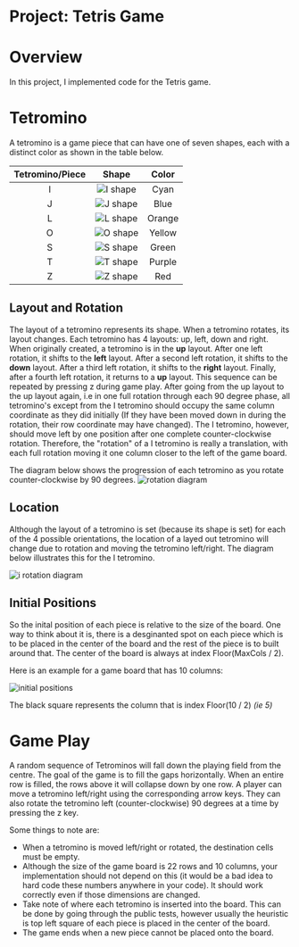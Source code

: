 # Project: Tetris Game

# Overview
In this project, I implemented code for the Tetris game. 

# Tetromino
A tetromino is a game piece that can have one of seven shapes, each with a distinct color as shown in the table below.

| Tetromino/Piece    | Shape  | Color |
|:------------------:|:------:|:-----:|
|I                   |![I shape](./images/i.png)|Cyan|
|J                   |![J shape](./images/j.png)|Blue|
|L                   |![L shape](./images/l.png)|Orange|
|O                   |![O shape](./images/o.png)|Yellow|
|S                   |![S shape](./images/s.png)|Green|
|T                   |![T shape](./images/t.png)|Purple|
|Z                   |![Z shape](./images/z.png)|Red|

## Layout and Rotation
The layout of a tetromino represents its shape. When a tetromino rotates, its layout changes. Each tetromino has 4 layouts: up, left, down and right. When originally created, a tetromino is in the **up** layout. After one left rotation, it shifts to the **left** layout. After a second left rotation, it shifts to the **down** layout. After a third left rotation, it shifts to the **right** layout. Finally, after a fourth left rotation, it returns to a **up** layout. This sequence can be repeated by pressing z during game play. After going from the up layout to the up layout again, i.e in one full rotation through each 90 degree phase, all tetromino's except from the I tetromino should occupy the same column coordinate as they did initially (If they have been moved down in during the rotation, their row coordinate may have changed). The I tetromino, however, should move left by one position after one complete counter-clockwise rotation. Therefore, the "rotation" of a I tetromino is really a translation, with each full rotation moving it one column closer to the left of the game board.

The diagram below shows the progression of each tetromino as you rotate counter-clockwise by 90 degrees.
![rotation diagram](./images/rotation.png)

## Location
Although the layout of a tetromino is set (because its shape is set) for each of the 4 possible orientations, the location of a layed out tetromino will change due to rotation and moving the tetromino left/right. The diagram below illustrates this for the I tetromino.

![i rotation diagram](./images/i_rotation.png)

## Initial Positions
So the inital position of each piece is relative to the size of the board.
One way to think about it is, there is a desginanted spot on each piece which 
is to be placed in the center of the board and the rest of the piece is to built
 around that. The center of the board is always at index Floor(MaxCols / 2).

Here is an example for a game board that has 10 columns:

![initial positions](./images/initial.png)

The black square represents the column that is index Floor(10 / 2) *(ie 5)*

# Game Play
A random sequence of Tetrominos will fall down the playing field from the centre. The goal of the game is to fill the gaps horizontally. When an entire row is filled, the rows above it will collapse down by one row. A player can move a tetromino left/right using the corresponding arrow keys. They can also rotate the  tetromino left (counter-clockwise) 90 degrees at a time by pressing the z key.

Some things to note are:
* When a tetromino is moved left/right or rotated, the destination cells must be empty.
* Although the size of the  game board is 22 rows and 10 columns, your implementation should not depend on this (it would be a bad idea to hard code these numbers anywhere in your code). It should work correctly even if those dimensions are changed.
* Take note of where each tetromino is inserted into the board. This can be done by going through the public tests, however usually the heuristic is top left square of each piece is placed in the center of the board. 
* The game ends when a new piece cannot be placed onto the board. 




